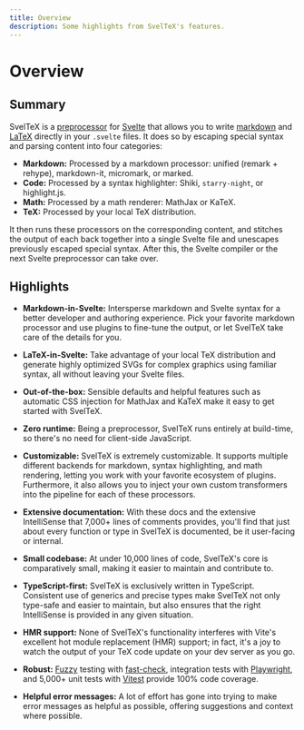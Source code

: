 ```yaml
---
title: Overview
description: Some highlights from SvelTeX's features.
---
```


<script lang="ts" setup>
import { PhGear, PhLightning, PhShieldCheck, PhPackage, PhFeather, PhBooks, PhVectorTwo, PhMarkdownLogo, PhCube, PhInfo, PhUmbrellaSimple } from '@phosphor-icons/vue';
</script>

# Overview

## Summary

SvelTeX is a
[preprocessor](https://kit.svelte.dev/docs/integrations#preprocessors) for
[Svelte](https://svelte.dev/) that allows you to write
[markdown](https://en.wikipedia.org/wiki/Markdown) and
[LaTeX](https://en.wikipedia.org/wiki/LaTeX) directly in your `.svelte` files.
It does so by escaping special syntax and parsing content into four categories:

-   **Markdown:** Processed by a markdown processor: unified (remark + rehype), markdown-it, micromark, or marked.
-   **Code:** Processed by a syntax highlighter: Shiki, `starry-night`, or highlight.js.
-   **Math:** Processed by a math renderer: MathJax or KaTeX.
-   **TeX:** Processed by your local TeX distribution.

It then runs these processors on the corresponding content, and stitches the
output of each back together into a single Svelte file and unescapes previously
escaped special syntax. After this, the Svelte compiler or the next Svelte
preprocessor can take over.

## Highlights

<div class="features-list mt-8">


-   <PhMarkdownLogo :size="28" weight="duotone"/>

    **Markdown-in-Svelte:** Intersperse markdown and Svelte syntax for a better
    developer and authoring experience. Pick your favorite markdown processor
    and use plugins to fine-tune the output, or let SvelTeX take care of the
    details for you.

-   <PhVectorTwo :size="28" weight="duotone"/>

    **LaTeX-in-Svelte:** Take advantage of your local TeX distribution and
    generate highly optimized SVGs for complex graphics using familiar syntax,
    all without leaving your Svelte files.

-   <PhPackage :size="28" weight="duotone"/>

    **Out-of-the-box:** Sensible defaults and helpful features such as automatic
    CSS injection for MathJax and KaTeX make it easy to get started with
    SvelTeX.

-   <PhLightning :size="28" weight="duotone"/>

    **Zero runtime:** Being a preprocessor, SvelTeX runs entirely at build-time,
    so there's no need for client-side JavaScript.

-   <PhGear :size="28" weight="duotone"/>

    **Customizable:** SvelTeX is extremely customizable. It supports multiple
    different backends for markdown, syntax highlighting, and math rendering,
    letting you work with your favorite ecosystem of plugins. Furthermore, it
    also allows you to inject your own custom transformers into the pipeline for
    each of these processors.

-   <PhBooks :size="28" weight="duotone"/>

    **Extensive documentation:** With these docs and the extensive IntelliSense
    that 7,000+ lines of comments provides, you'll find that just about every
    function or type in SvelTeX is documented, be it user-facing or internal.

-   <PhFeather :size="28" weight="duotone"/>

    **Small codebase:** At under 10,000 lines of code, SvelTeX's core is
    comparatively small, making it easier to maintain and contribute to.

-   <PhShieldCheck :size="28" weight="duotone"/>

    **TypeScript-first:** SvelTeX is exclusively written in TypeScript.
    Consistent use of generics and precise types make SvelTeX not only type-safe
    and easier to maintain, but also ensures that the right IntelliSense is
    provided in any given situation.

-   <PhCube :size="28" weight="duotone"/>

    **HMR support:** None of SvelTeX's functionality interferes with Vite's
    excellent hot module replacement (HMR) support; in fact, it's a joy to watch
    the output of your TeX code update on your dev server as you go.

-   <PhUmbrellaSimple :size="28" weight="duotone"/>

    **Robust:** [Fuzzy](https://en.wikipedia.org/wiki/Fuzzing)
    testing with [fast-check](https://github.com/dubzzz/fast-check), integration
    tests with [Playwright](https://playwright.dev/), and 5,000+ unit tests with
    [Vitest](https://vitest.dev/) provide 100% code coverage.

-   <PhInfo :size="28" weight="duotone"/>

    **Helpful error messages:** A lot of effort has gone into trying to make
    error messages as helpful as possible, offering suggestions and context
    where possible.

</div>

